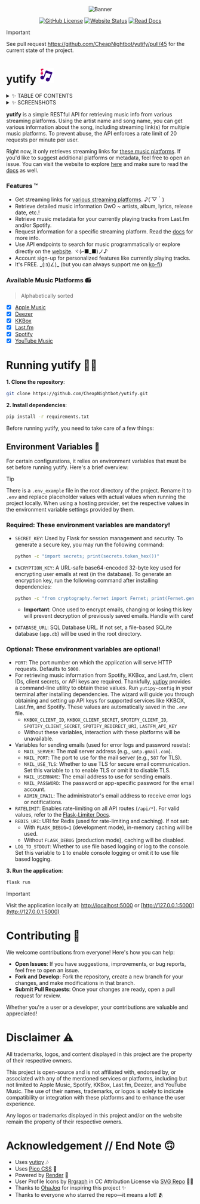 <div align=center>

  ![Banner](https://github.com/user-attachments/assets/ce43c4c7-5716-472d-b834-588f6559048d)


  [![GitHub License](https://img.shields.io/github/license/CheapNightbot/yutify?style=for-the-badge&color=%236f6cc7)](LICENSE)
  [![Website Status](https://img.shields.io/website?url=https%3A%2F%2Fyutify.onrender.com%2F&style=for-the-badge&color=%236f6cc7)](https://yutify.onrender.com/)
  [![Read Docs](https://img.shields.io/badge/READ-DOCS-blue?style=for-the-badge&color=%236f6cc7)](https://yutify.onrender.com/docs)

</div>

> [!IMPORTANT]
> See pull request https://github.com/CheapNightbot/yutify/pull/45 for the current state of the project.

# yutify <img src="app/static/favicon.svg" width="40px">

<details>
  <summary>✨ TABLE OF CONTENTS</summary>

- [yutify <img src="app/static/favicon.svg" width="20px">](#yutify) ← you're here..
  - [Features ™️](#features-️)
  - [Available Music Platforms 📻](#available-music-platforms-)
  - [Running yutify 🧑‍💻](#running-yutify-)
    - [Environment Variables 🔐](#environment-variables)
  - [Contributing 🤝](#contributing-)
  - [Disclaimer ⚠️](#disclaimer-️)
  - [Acknowledgement // End Note 🙃](#acknowledgement--end-note-)

</details>

<details>
  <summary>✨ SCREENSHOTS</summary>

  <span align="center">

  |                                           OwO                                             |
  | ----------------------------------------------------------------------------------------- |
  | ![image](https://github.com/user-attachments/assets/5b976d5e-edf4-4701-8591-95ac54cafdf4) |
  | ![image](https://github.com/user-attachments/assets/ca3cd475-b52d-4011-8e96-39ca5280ff1a) |
  | ![image](https://github.com/user-attachments/assets/d536a7b0-642a-44ff-989b-87d4a1e23972) |
  | ![image](https://github.com/user-attachments/assets/2c568977-ae61-4cea-b547-6c863c1aac0f) |
  | ![image](https://github.com/user-attachments/assets/9eab7b03-dcd8-48ea-a53b-2feee19b83fb) |

  </span>

</details>

**yutify** is a simple RESTful API for retrieving music info from various streaming platforms. Using the artist name and song name, you can get various information about the song, including streaming link(s) for multiple music platforms. To prevent abuse, the API enforces a rate limit of 20 requests per minute per user.

Right now, it only retrieves streaming links for [these music platforms](#available-music-platforms-). If you'd like to suggest additional platforms or metadata, feel free to open an issue. You can visit the website to explore [here](https://yutify.onrender.com/) and make sure to read the [docs](https://yutify.onrender.com/docs) as well.

### Features ™️

- Get streaming links for [various streaming platforms](#available-music-platforms-). ♪(´▽｀)
- Retrieve detailed music information OwO ~ artists, album, lyrics, release date, etc.!
- Retrieve music metadata for your currently playing tracks from Last.fm and/or Spotify.
- Request information for a specific streaming platform. Read the [docs](https://yutify.onrender.com/docs) for more info.
- Use API endpoints to search for music programmatically or explore directly on the [website](https://yutify.onrender.com/). ヾ(⌐■_■)ノ♪
- Account sign-up for personalized features like currently playing tracks.
- It's FREE. \_(:з)∠)\_ (but you can always support me on [ko-fi](https://ko-fi.com/cheapnightbot))

### Available Music Platforms 📻

> Alphabetically sorted

- [x] [Apple Music](https://music.apple.com/)
- [x] [Deezer](https://deezer.com/)
- [x] [KKBox](https://kkbox.com/)
- [x] [Last.fm](https://last.fm/)
- [x] [Spotify](https://spotify.com/)
- [x] [YouTube Music](https://music.youtube.com/)

# Running yutify 🧑‍💻

**1. Clone the repository**:

```bash
git clone https://github.com/CheapNightbot/yutify.git
```

**2. Install dependencies**:

```bash
pip install -r requirements.txt
```

Before running yutify, you need to take care of a few things:

## Environment Variables 🔐

For certain configurations, it relies on environment variables that must be set before running yutify. Here's a brief overview:

> [!TIP]
> There is a `.env_example` file in the root directory of the project. Rename it to `.env` and replace placeholder values with actual values when running the project locally.
> When using a hosting provider, set the respective values in the environment variable settings provided by them.

### Required: These environment variables are mandatory!

- `SECRET_KEY`: Used by Flask for session management and security. To generate a secure key, you may run the following command:

  ```bash
  python -c "import secrets; print(secrets.token_hex())"
  ```

- `ENCRYPTION_KEY`: A URL-safe base64-encoded 32-byte key used for encrypting user emails at rest (in the database). To generate an encryption key, run the following command after installing dependencies:

  ```bash
  python -c "from cryptography.fernet import Fernet; print(Fernet.generate_key().decode())"
  ```

  - **Important**: Once used to encrypt emails, changing or losing this key will prevent decryption of previously saved emails. Handle with care!
- `DATABASE_URL`: SQL Database URL. If not set, a file-based SQLite database (`app.db`) will be used in the root directory.

### Optional: These environment variables are optional!

- `PORT`: The port number on which the application will serve HTTP requests. Defaults to `5000`.
- For retrieving music information from Spotify, KKBox, and Last.fm, client IDs, client secrets, or API keys are required. Thankfully, [yutipy](https://pypi.org/project/yutipy/) provides a command-line utility to obtain these values. Run `yutipy-config` in your terminal after installing dependencies. The wizard will guide you through obtaining and setting up API keys for supported services like KKBOX, Last.fm, and Spotify. These values are automatically saved in the `.env` file.
  - `KKBOX_CLIENT_ID`, `KKBOX_CLIENT_SECRET`, `SPOTIFY_CLIENT_ID`, `SPOTIFY_CLIENT_SECRET`, `SPOTIFY_REDIRECT_URI`, `LASTFM_API_KEY`
  - Without these variables, interaction with these platforms will be unavailable.
- Variables for sending emails (used for error logs and password resets):
  - `MAIL_SERVER`: The mail server address (e.g., `smtp.gmail.com`).
  - `MAIL_PORT`: The port to use for the mail server (e.g., `587` for TLS).
  - `MAIL_USE_TLS`: Whether to use TLS for secure email communication. Set this variable to `1` to enable TLS or omit it to disable TLS.
  - `MAIL_USERNAME`: The email address to use for sending emails.
  - `MAIL_PASSWORD`: The password or app-specific password for the email account.
  - `ADMIN_EMAIL`: The administrator's email address to receive error logs or notifications.
- `RATELIMIT`: Enables rate-limiting on all API routes (`/api/*`). For valid values, refer to the [Flask-Limiter Docs](https://flask-limiter.readthedocs.io/en/stable/configuration.html#rate-limit-string-notation).
- `REDIS_URI`: URI for Redis (used for rate-limiting and caching). If not set:
  - With `FLASK_DEBUG=1` (development mode), in-memory caching will be used.
  - Without `FLASK_DEBUG` (production mode), caching will be disabled.
- `LOG_TO_STDOUT`: Whether to use file based logging or log to the console. Set this variable to `1` to enable console logging or omit it to use file based logging.

**3. Run the application**:

```bash
flask run
```

> [!IMPORTANT]
> Visit the application locally at: [http://localhost:5000](http://localhost:5000) or [http://127.0.0.1:5000](http://127.0.0.1:5000)

# Contributing 🤝

We welcome contributions from everyone! Here's how you can help:

- **Open Issues**: If you have suggestions, improvements, or bug reports, feel free to open an issue.
- **Fork and Develop**: Fork the repository, create a new branch for your changes, and make modifications in that branch.
- **Submit Pull Requests**: Once your changes are ready, open a pull request for review.

Whether you're a user or a developer, your contributions are valuable and appreciated!

# Disclaimer ⚠️

All trademarks, logos, and content displayed in this project are the property of their respective owners.

This project is open-source and is not affiliated with, endorsed by, or associated with any of the mentioned services or platforms, including but not limited to Apple Music, Spotify, KKBox, Last.fm, Deezer, and YouTube Music.
The use of their names, trademarks, or logos is solely to indicate compatibility or integration with these platforms and to enhance the user experience.

Any logos or trademarks displayed in this project and/or on the website remain the property of their respective owners.

# Acknowledgement // End Note 🙃

- Uses [yutipy](https://pypi.org/project/yutipy/) 🎶
- Uses [Pico CSS](https://picocss.com/) 🎨
- Powered by [Render](https://render.com/register) 🚀
- User Profile Icons by <a href="https://www.figma.com/@rrgraph?ref=svgrepo.com" target="_blank">Rrgraph</a> in CC Attribution License via <a href="https://www.svgrepo.com/" target="_blank">SVG Repo</a> 🧑‍🎨
- Thanks to [OhaJoq](https://github.com/Joqnix) for inspiring this project ✨
- Thanks to everyone who starred the repo—it means a lot! 🫂

